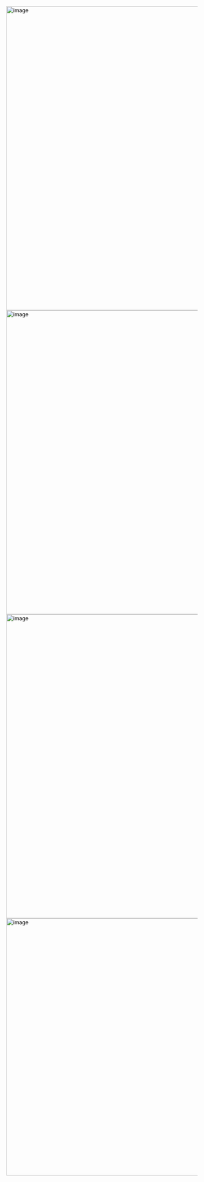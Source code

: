<img width="1280" height="800" alt="image" src="https://github.com/user-attachments/assets/87cb6907-1aed-459c-8ea8-0a3ab03acebc" />
<img width="1280" height="800" alt="image" src="https://github.com/user-attachments/assets/22cee297-5334-412f-b305-cef69642a40f" />
<img width="1280" height="800" alt="image" src="https://github.com/user-attachments/assets/d7939d53-cb11-430f-b980-008f01aa9146" />
<img width="1083" height="677" alt="image" src="https://github.com/user-attachments/assets/88ad7e91-7146-495d-97d9-5684a2429e82" />
